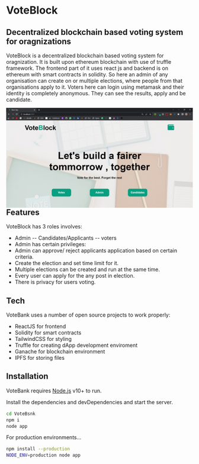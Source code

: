 # VoteBlock
## Decentralized blockchain based voting system for oragnizations

VoteBlock is a decentralized blockchain based voting system for oragnization. It is built upon ethereum blockchain with use of truffle framework. The frontend part of it uses react js and backend is on ethereum with smart contracts in solidity. So here an admin of any organisation can create on or multiple elections, where people from that organisations apply to it. Voters here can login using metamask and their identity is completely anonymous. They can see the results, apply and be candidate.

<img src="https://github.com/rohandevray/votechain/blob/main/images/WhatsApp%20Image%202022-09-25%20at%2012.29.22%20PM.jpeg"
     alt="Markdown Monster icon"
     style="float: left; margin-right: 10px;" />
## Features

VoteBlock has 3 roles involves:
- Admin
-- Candidates/Applicants
-- voters
- Admin has certain privileges:
- Admin can approve/ reject applicants application based on certain criteria.
- Create the election and set time limit for it.
- Multiple elections can be created and run at the same time.
- Every user can apply for the any post in election.
- There is privacy for users voting.


## Tech

VoteBank uses a number of open source projects to work properly:

- ReactJS for frontend
- Solidity for smart contracts
- TailwindCSS for styling
- Truffle for creating dApp development enviroment
- Ganache for blockchain environment
- IPFS for storing files 


## Installation

VoteBank requires [Node.js](https://nodejs.org/) v10+ to run.

Install the dependencies and devDependencies and start the server.

```sh
cd VoteBsnk
npm i
node app
```

For production environments...

```sh
npm install --production
NODE_ENV=production node app
```



